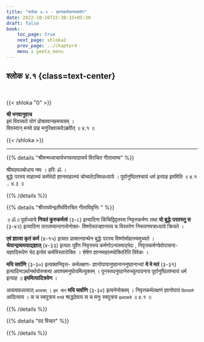 ```yaml
---
title: "श्लोक ४.१ - ज्ञानकर्मसन्यसयोग"
date: 2022-10-16T15:38:15+05:30
draft: false
book:
    toc_page: true
    next_page: shloka2
    prev_page: ../chapter4
    menu : geeta_menu
---
```




## श्लोक ४.१ {class=text-center}

<br/>

{{< shloka  "0"  >}}

**श्री भगवानुवाच**  
इमं विवस्वते योगं प्रोक्तवानहमव्ययम् ।  
विवस्वान् मनवे प्राह मनुरिक्ष्वाकवेऽब्रवीत् ॥ ४.१ ॥

{{< /shloka >}}

---


{{% details "श्रीमन्मध्वाचार्यभगवत्पादाचर्य विरचित  गीताभाष्य" %}}


श्रीमदमलबोधाय नमः । हरिः ॐ ।   
बुद्धेः परस्य माहात्म्यं कर्मभेदो ज्ञानमाहात्म्यं चोच्यतेऽस्मिन्नध्याये । 
पूर्वानुष्ठितश्चायं धर्म इत्याह इममिति   ॥ ४.१ .. ४.३ ॥

{{% /details %}}



{{% details "श्रीराघवेन्द्रतीर्थविरचित गीताविवृत्तिः " %}}

॥ ॐ॥ पूर्वाध्याये **नियतं कुरुकर्मत्वं** (३-८) 
इत्यादिना किंचिद्विवृतस्य
निवृत्तकर्मणः तथा **यो बुद्धेः परतस्तु स** (३-४२) इत्यादिना
तारतम्यान्तगत्वेनोक्त- विष्णोस्तज्ज्ञानस्य च 
विस्तरेण निरूपणमत्राध्याये क्रियते ।   

**एवं ज्ञात्वा कृतं कर्म** (४-१५) इत्यतः 
प्राक्तनग्रन्थेन बुद्धेः परस्य विष्णोर्माहात्म्यमुच्यते ।   
**श्रेयान्द्रव्यमयाद्यज्ञात्‌** (४-३३) इत्यतः पूर्वेण 
निवृत्तस्य कर्मणोऽन्यस्माद्भेदः , 
निवृत्तकर्मण्येवोपासना- यज्ञादिरूपेण भेद इत्येवं
कर्मविस्तारोक्तिः । शेषेण ज्ञानमाहात्म्योक्तिरिति विवेकः ।  

**मयि सर्वाणि** (३-३०) 
इत्यक्तनिवृत्त- कर्मलक्षण- ज्ञानोपायानुष्ठानाननुष्ठानाभ्यां 
**ये मे मतं** (३-३१) इत्यादिनाऽर्थानर्थयोरुक्त्या 
अवश्यमनुष्ठेयमित्युक्तम्‌ । पुनस्तदनुष्ठानेरुच्युत्पादनाय 
पूर्वानुष्ठितश्चायं धर्म इत्याह ॥ **इममित्यादित्रयेण** ।  

अव्ययफलत्वात् `अव्ययम्‌` । `इमं योगं` 
**मयि सर्वाणि** (३-३०) इत्यनेनोक्तम्‌ ।
निवृत्तकर्मलक्षणं ज्ञानोपायं `विवस्वते` आदित्याय । 
स च स्वपुत्राय `मनवे` श्राद्धदेवाय स च मनुः 
स्वपुत्राय `इक्ष्वाकवे` ॥ ४.१ ॥

{{% /details %}}



{{% details "पद विचार" %}}


{{% /details %}}

